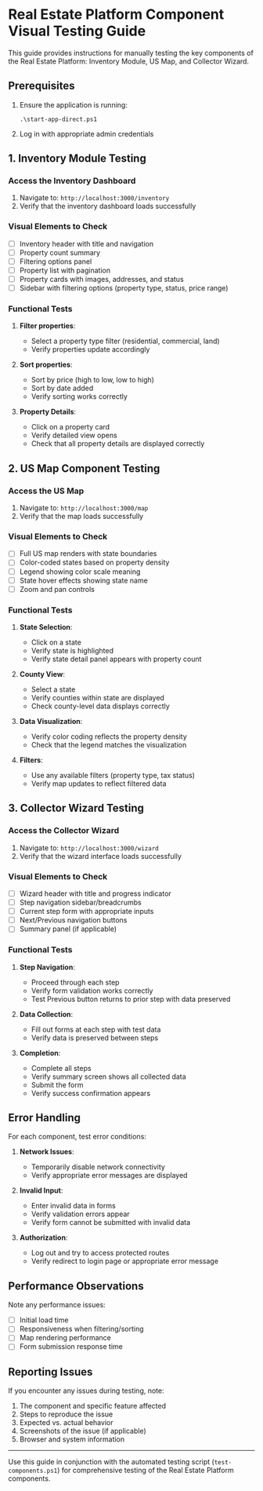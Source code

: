 # Real Estate Platform Component Visual Testing Guide

This guide provides instructions for manually testing the key components of the Real Estate Platform: Inventory Module, US Map, and Collector Wizard.

## Prerequisites

1. Ensure the application is running:
   ```
   .\start-app-direct.ps1
   ```

2. Log in with appropriate admin credentials

## 1. Inventory Module Testing

### Access the Inventory Dashboard

1. Navigate to: `http://localhost:3000/inventory`
2. Verify that the inventory dashboard loads successfully

### Visual Elements to Check

- [ ] Inventory header with title and navigation
- [ ] Property count summary
- [ ] Filtering options panel
- [ ] Property list with pagination
- [ ] Property cards with images, addresses, and status
- [ ] Sidebar with filtering options (property type, status, price range)

### Functional Tests

1. **Filter properties**:
   - Select a property type filter (residential, commercial, land)
   - Verify properties update accordingly

2. **Sort properties**:
   - Sort by price (high to low, low to high)
   - Sort by date added
   - Verify sorting works correctly

3. **Property Details**:
   - Click on a property card
   - Verify detailed view opens
   - Check that all property details are displayed correctly

## 2. US Map Component Testing

### Access the US Map

1. Navigate to: `http://localhost:3000/map`
2. Verify that the map loads successfully

### Visual Elements to Check

- [ ] Full US map renders with state boundaries
- [ ] Color-coded states based on property density
- [ ] Legend showing color scale meaning
- [ ] State hover effects showing state name
- [ ] Zoom and pan controls

### Functional Tests

1. **State Selection**:
   - Click on a state
   - Verify state is highlighted
   - Verify state detail panel appears with property count

2. **County View**:
   - Select a state
   - Verify counties within state are displayed
   - Check county-level data displays correctly

3. **Data Visualization**:
   - Verify color coding reflects the property density
   - Check that the legend matches the visualization

4. **Filters**:
   - Use any available filters (property type, tax status)
   - Verify map updates to reflect filtered data

## 3. Collector Wizard Testing

### Access the Collector Wizard

1. Navigate to: `http://localhost:3000/wizard`
2. Verify that the wizard interface loads successfully

### Visual Elements to Check

- [ ] Wizard header with title and progress indicator
- [ ] Step navigation sidebar/breadcrumbs
- [ ] Current step form with appropriate inputs
- [ ] Next/Previous navigation buttons
- [ ] Summary panel (if applicable)

### Functional Tests

1. **Step Navigation**:
   - Proceed through each step
   - Verify form validation works correctly
   - Test Previous button returns to prior step with data preserved

2. **Data Collection**:
   - Fill out forms at each step with test data
   - Verify data is preserved between steps

3. **Completion**:
   - Complete all steps
   - Verify summary screen shows all collected data
   - Submit the form
   - Verify success confirmation appears

## Error Handling

For each component, test error conditions:

1. **Network Issues**:
   - Temporarily disable network connectivity
   - Verify appropriate error messages are displayed

2. **Invalid Input**:
   - Enter invalid data in forms
   - Verify validation errors appear
   - Verify form cannot be submitted with invalid data

3. **Authorization**:
   - Log out and try to access protected routes
   - Verify redirect to login page or appropriate error message

## Performance Observations

Note any performance issues:

- [ ] Initial load time
- [ ] Responsiveness when filtering/sorting
- [ ] Map rendering performance
- [ ] Form submission response time

## Reporting Issues

If you encounter any issues during testing, note:

1. The component and specific feature affected
2. Steps to reproduce the issue
3. Expected vs. actual behavior
4. Screenshots of the issue (if applicable)
5. Browser and system information

---

Use this guide in conjunction with the automated testing script (`test-components.ps1`) for comprehensive testing of the Real Estate Platform components. 